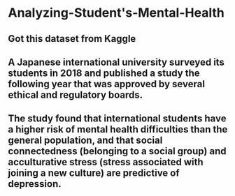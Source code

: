 # Analyzing-Student's-Mental-Health

## Got this dataset from Kaggle

## A Japanese international university surveyed its students in 2018 and published a study the following year that was approved by several ethical and regulatory boards.

## The study found that international students have a higher risk of mental health difficulties than the general population, and that social connectedness (belonging to a social group) and acculturative stress (stress associated with joining a new culture) are predictive of depression.
